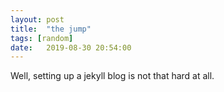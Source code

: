 ```yaml
---
layout: post
title:  "the jump"
tags: [random]
date:   2019-08-30 20:54:00
---
```

Well, setting up a jekyll blog is not that hard at all.

